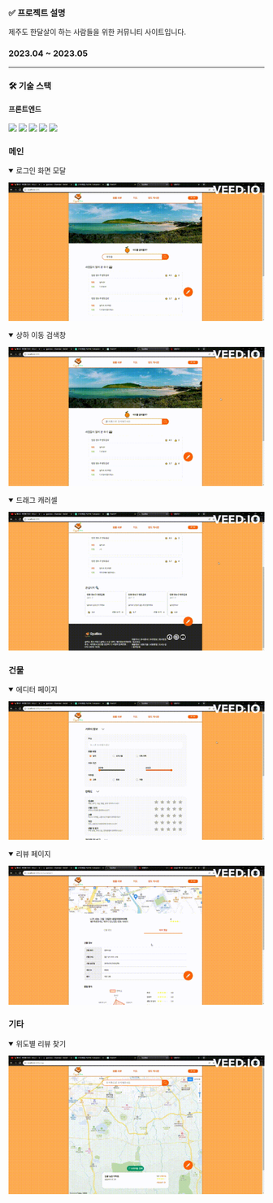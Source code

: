 ### ✅ 프로젝트 설명

제주도 한달살이 하는 사람들을 위한 커뮤니티 사이트입니다.

### 2023.04 ~ 2023.05

---

### **🛠️ 기술 스택**

#### 프론트엔드

<img src="https://img.shields.io/badge/Next.js-000000?style=for-the-badge&logo=Next.js&logoColor=white"> <img src="https://img.shields.io/badge/TypeScript-007ACC?style=for-the-badge&logo=typescript&logoColor=white"> <img src="https://img.shields.io/badge/SCSS-CC6699?style=for-the-badge&logo=Sass&logoColor=white"> <img src="https://img.shields.io/badge/SWR-000000?style=for-the-badge"> <img src="https://img.shields.io/badge/Recoil-61DAFB?style=for-the-badge">

### 메인

<details open>
<summary>로그인 화면 모달</summary>

![로그인 창](client/public/gif/login-modal.gif)

</details>

<details open>
<summary>상하 이동 검색창</summary>

![메인 검색창](client/public/gif/main-search-bar.gif)

</details>

<details open>
<summary>드래그 캐러셀</summary>

![드래그 캐러셀](client/public/gif/drag-carousel.gif)

</details>

### 건물

<details open>
<summary>에디터 페이지</summary>

![에디터 페이지](client/public/gif/editor-page.gif)

</details>
<details open>
<summary>리뷰 페이지</summary>

![리뷰 페이지](client/public/gif/details-page.gif)

</details>

### 기타

<details open>
<summary>위도별 리뷰 찾기</summary>

![위도별 리뷰 찾기](client/public/gif/legal-district-map-search.gif)

</details>



